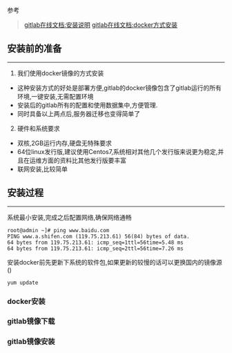 参考
> [gitlab在线文档:安装说明](https://about.gitlab.com/installation/)
> [gitlab在线文档:docker方式安装](https://docs.gitlab.com/ee/install/docker.html)

## 安装前的准备
---
1. 我们使用docker镜像的方式安装
 - 这种安装方式的好处是部署方便,gitlab的docker镜像包含了gitlab运行的所有环境,一键安装,无需配置环境
 - 安装后的gitlab所有的配置和使用数据集中,方便管理.
 - 同时具备以上两点后,服务器迁移也变得简单了
2. 硬件和系统要求
 - 双核,2GB运行内存,硬盘无特殊要求
 - 64位linux发行版,建议使用Centos7,系统相对其他几个发行版来说更为稳定,并且在运维方面的资料比其他发行版要丰富
 - 联网安装,比较简单
 
## 安装过程
---
系统最小安装,完成之后配置网络,确保网络通畅
```
root@admin ~]# ping www.baidu.com
PING www.a.shifen.com (119.75.213.61) 56(84) bytes of data.
64 bytes from 119.75.213.61: icmp_seq=1ttl=56time=5.48 ms
64 bytes from 119.75.213.61: icmp_seq=2ttl=56time=7.26 ms
```
安装docker前先更新下系统的软件包,如果更新的较慢的话可以更换国内的镜像源()
```
yum update
```
### docker安装


### gitlab镜像下载
### gitlab镜像安装

 